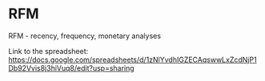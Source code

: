 # RFM
RFM - recency, frequency, monetary analyses

Link to the spreadsheet:
https://docs.google.com/spreadsheets/d/1zNlYvdhIGZECAqswwLxZcdNjP1Db92Vvis8j3hiVuq8/edit?usp=sharing

